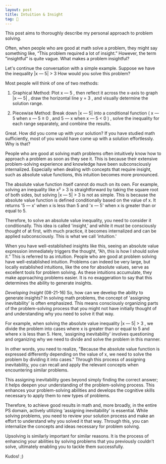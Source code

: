 ```yaml
---
layout: post
title: Intuition & Insight
tag: 🍞
---
```


This post aims to thoroughly describe my personal approach to problem solving. 

Often, when people who are good at math solve a problem, they might say something like, “This problem required a lot of insight.” However, the term "insightful" is quite vague. What makes a problem insightful?

Let's continue the conversation with a simple example. Suppose we have the inequality 
|x — 5| > 3
How would you solve this problem?

Most people will think of one of two methods:

1. Graphical Method: Plot
x — 5
, then reflect it across the x-axis to graph
 |x — 5|
, draw the horizontal line
y = 3
, and visually determine the solution range.  


3. Piecewise Method: Break down
|x — 5|
 into a conditional function
(
x — 5
 when
x — 5 ≥ 0
, and
5 — x
 when
x — 5 < 0
)
, solve the inequality for each range separately, and combine the results.


Great. How did you come up with your solution? If you have studied math sufficiently, most of you would have come up with a solution effortlessly. Why is that?

People who are good at solving math problems often intuitively know how to approach a problem as soon as they see it. This is because their extensive problem-solving experience and knowledge have been subconsciously internalized. Especially when dealing with concepts that require insight, such as absolute value functions, this intuition becomes more pronounced.

The absolute value function itself cannot do much on its own. For example, solving an inequality like 
x² > 3
is straightforward by taking the square root of both sides, but solving 
|x — 5| > 3
is not as simple. This is because the absolute value function is defined conditionally based on the value of x. It returns 
'5 — x'
when x is less than 5 and 
'x — 5'
when x is greater than or equal to 5.

Therefore, to solve an absolute value inequality, you need to consider it conditionally. This idea is called 'insight,' and while it must be consciously thought of at first, with much practice, it becomes internalized and can be applied subconsciously. This is what we call 'intuition.'

When you have well-established insights like this, seeing an absolute value expression immediately triggers the thought, “Ah, this is how I should solve it.” This is referred to as intuition. People who are good at problem solving have well-established intuition. Problems can indeed be very large, but locally established intuitions, like the one for absolute values, serve as excellent tools for problem solving. As these intuitions accumulate, they make approaching problems easier. It is no exaggeration to say that this determines the ability to generate insights.


*Developing Insight* (08-21-16) 
So, how can we develop the ability to generate insights?  In solving math problems, the concept of 'assigning inevitability' is often emphasized. This means consciously organizing parts of the problem-solving process that you might not have initially thought of and understanding why you need to solve it that way. 

For example, when solving the absolute value inequality 
|x — 5| > 3
, we divide the problem into cases where x is greater than or equal to 5 and where x is less than 5. Here, 'assigning inevitability' involves questioning and organizing why we need to divide and solve the problem in this manner.

In other words, you need to realize, "Because the absolute value function is expressed differently depending on the value of x, we need to solve the problem by dividing it into cases." Through this process of assigning inevitability, you can recall and apply the relevant concepts when encountering similar problems.

This assigning inevitability goes beyond simply finding the correct answer; it helps deepen your understanding of the problem-solving process. This enhances your problem-solving abilities and develops the cognitive skills necessary to apply them to new types of problems.

Therefore, to achieve good results in math and, more broadly, in the entire PS domain, actively utilizing 'assigning inevitability' is essential. While solving problems, you need to review your solution process and make an effort to understand why you solved it that way. Through this, you can internalize the concepts and ideas necessary for problem solving.

Upsolving is similarly important for similar reasons. It is the process of enhancing your abilities by solving problems that you previously couldn’t solve, ultimately enabling you to tackle them successfully.

Kudos! ;)
